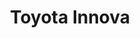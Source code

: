 ---
title: Toyota Innova
translationKey: "toyota-innova"
fromdate:
fromtime:
totime:
duration:
type: "car-hire"
---